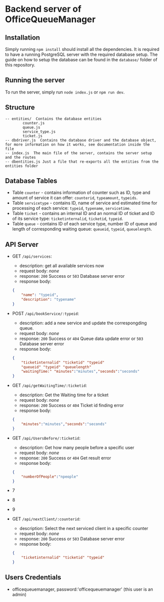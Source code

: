 # Backend server of OfficeQueueManager

## Installation
Simply running `npm install` should install all the dependencies.
It is required to have a running PostgreSQL server with the required database setup. The guide on how to setup the database can be found in the `database/` folder of this repository.

## Running the server
To run the server, simply run `node index.js` or `npm run dev`.

## Structure
```
-- entities/  Contains the database entities
        counter.js
        queue.js
        service_type.js
        ticket.js
-- dbdriver.js  Contains the database driver and the database object, for more information on how it works, see documentation inside the file
-- index.js  The main file of the server, contains the server setup and the routes
-- dbentities.js Just a file that re-exports all the entities from the entities folder
```

## Database Tables
- Table `counter` - contains information of counter such as ID, type and amount of service it can offer: `counterid`, `typeamount`, `typeids`.
- Table `servicetype` - contains ID, name of service and estimated time for processing of each service: `typeid`, `typename`, `servicetime`.
- Table `ticket` - contains an internal ID and an normal ID of ticket and ID of its service type: `ticketinternalid`, `ticketid`, `typeid`.
- Table `queue` - contains ID of each service type, number ID of queue and length of corresponding waiting queue: `queueid`, `typeid`, `queuelength`.

## API Server

- GET `/api/services`:

    - description: get all available services now
    - request body: *none*
    - response: `200` Success or `503` Database server error
    - response body: 

    ```json
    {
        "name": "typeid",
        "description": "typename"
    }
  ```

- POST `/api/bookService/:typeid`:
    - description: add a new service and update the correspongding queue.
    - request body: *none*
    - response: `200` Success or `404` Queue data update error or `503` Database server error
    - response body: 
    ```json
    {
        "ticketinternalid" "ticketid" "typeid"
        "queueid" "typeid" "queuelength"
        "waitingTime:" "minutes":"minutes","seconds":"seconds"
    }
    ```


- GET `/api/getWaitingTime/:ticketid`:

    - description: Get the Waiting time for a ticket
    - request body: *none*
    - response: `200` Success or `404` Ticket id finding error
    - response body: 

    ```json
    {
        "minutes":"minutes","seconds":"seconds"
    }
  ```

- GET `/api/UsersBefore/:ticketid`:

    - description: Get how many people before a specific user
    - request body: *none*
    - response: `200` Success or `404` Get result error
    - response body: 

    ```json
    {
        "numberOfPeople":"npeople"
    }
  ```

- 7
- 8
- 9

- GET `/api/nextClient/:counterid`:

    - description: Select the next serviced client in a specific counter
    - request body: *none*
    - response: `200` Success or `503` Database server error
    - response body: 

    ```json
    {
        "ticketinternalid" "ticketid" "typeid"
    }
  ```


## Users Credentials

- officequeuemanager, password:'officequeuemanager' (this user is an admin)